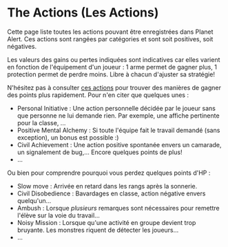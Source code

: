 # The Actions (Les Actions)

Cette page liste toutes les actions pouvant être enregistrées dans Planet Alert. Ces actions sont rangées par catégories et sont soit positives, soit négatives.

Les valeurs des gains ou pertes indiquées sont indicatives car elles varient en fonction de l'équipement d'un joueur : 1 arme permet de gagner plus, 1 protection permet de perdre moins. Libre à chacun d'ajuster sa stratégie!

N'hésitez pas à consulter [ces actions](http://planetalert.tuxfamily.org/tasks/) pour trouver des manières de gagner des points plus rapidement. Pour n'en citer que quelques unes :
- Personal Initiative : Une action personnelle décidée par le joueur sans que personne ne lui demande rien. Par exemple, une affiche pertinente pour la classe, ...
- Positive Mental Alchemy : Si toute l'équipe fait le travail demandé (sans exception), un bonus est possible :)
- Civil Achievement : Une action positive spontanée envers un camarade, un signalement de bug,... Encore quelques points de plus!
- ...

Ou bien pour comprendre pourquoi vous perdez quelques points d'HP :
- Slow move : Arrivée en retard dans les rangs après la sonnerie.
- Civil Disobedience : Bavardages en classe, action négative envers quelqu'un...
- Ambush : Lorsque _plusieurs_ remarques sont nécessaires pour remettre l'élève sur la voie du travail...
- Noisy Mission : Lorsque qu'une activité en groupe devient trop bruyante. Les monstres riquent de détecter les joueurs...
- ...
